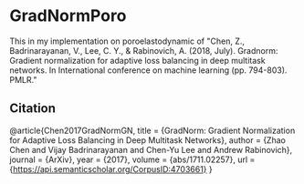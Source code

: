 # GradNormPoro
This in my implementation on poroelastodynamic of "Chen, Z., Badrinarayanan, V., Lee, C. Y., & Rabinovich, A. (2018, July). Gradnorm: Gradient normalization for adaptive loss balancing in deep multitask networks. In International conference on machine learning (pp. 794-803). PMLR." 

## Citation
@article{Chen2017GradNormGN,
    title   = {GradNorm: Gradient Normalization for Adaptive Loss Balancing in Deep Multitask Networks},
    author  = {Zhao Chen and Vijay Badrinarayanan and Chen-Yu Lee and Andrew Rabinovich},
    journal = {ArXiv},
    year    = {2017},
    volume  = {abs/1711.02257},
    url     = {https://api.semanticscholar.org/CorpusID:4703661}
}
